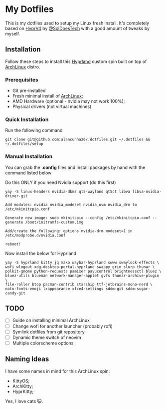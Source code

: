 # My Dotfiles

This is my dotfiles used to setup my Linux fresh install. It's completely based on [HyprV4](https://github.com/SolDoesTech/HyprV4) by [@SolDoesTech](https://github.com/SolDoesTech/) with a good amount of tweaks by myself.

## Installation

Follow these steps to install this [Hyprland](https://hyprland.org/) custom spin built on top of [ArchLinux](https://archlinux.org/) distro.

### Prerequisites

- Git pre-installed
- Fresh minimal install of [ArchLinux](https://archlinux.org/);
- AMD Hardware (optional - nvidia may not work 100%);
- Physical drivers (not virtual machines)

### Quick Installation

Run the following command

```
git clone git@github.com:alancunha26/.dotfiles.git ~/.dotfiles && ~/.dotfiles/setup
```

### Manual Installation

You can grab the **.config** files and install packages by hand with the command listed below

Do this ONLY if you need Nvidia support (do this first)

```
yay -S linux-headers nvidia-dkms qt5-wayland qt5ct libva libva-nvidia-driver-git

Add modules: nvidia nvidia_modeset nvidia_uvm nvidia_drm to /etc/mkinitcpio.conf

Generate new image: sudo mkinitcpio --config /etc/mkinitcpio.conf --generate /boot/initramfs-custom.img

Add/create the following: options nvidia-drm modeset=1 in /etc/modprobe.d/nvidia.conf

reboot!
```

Now install the below for Hyprland

```
yay -S hyprland kitty jq mako waybar-hyprland swww swaylock-effects \
wofi wlogout xdg-desktop-portal-hyprland swappy grim slurp thunar \
polkit-gnome python-requests pamixer pavucontrol brightnessctl bluez \
bluez-utils blueman network-manager-applet gvfs thunar-archive-plugin \
file-roller btop pacman-contrib starship ttf-jetbrains-mono-nerd \
noto-fonts-emoji lxappearance xfce4-settings sddm-git sddm-sugar-candy-git 
```

## TODO

- [ ] Guide on installing minimal ArchLinux
- [ ] Change wofi for another launcher (probably rofi)
- [ ] Symlink dotfiles from git repository
- [ ] Dynamic theme switch of neovim
- [ ] Multiple colorscheme options

## Naming Ideas

I have some names in mind for this ArchLinux spin:

- KittyOS;
- ArchKitty;
- HyprKitty;

Yes, I love cats 😺.